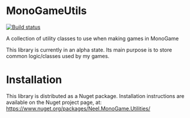 MonoGameUtils
=============
[![Build status](https://ci.appveyor.com/api/projects/status/d56ejjeag18fku0u?svg=true)](https://ci.appveyor.com/project/dneelyep/monogameutils)

A collection of utility classes to use when making games in MonoGame

This library is currently in an alpha state. Its main purpose is to store common logic/classes used by my games.

Installation
============
This library is distributed as a Nuget package. Installation instructions are available on the Nuget project page, at: https://www.nuget.org/packages/Neel.MonoGame.Utilities/